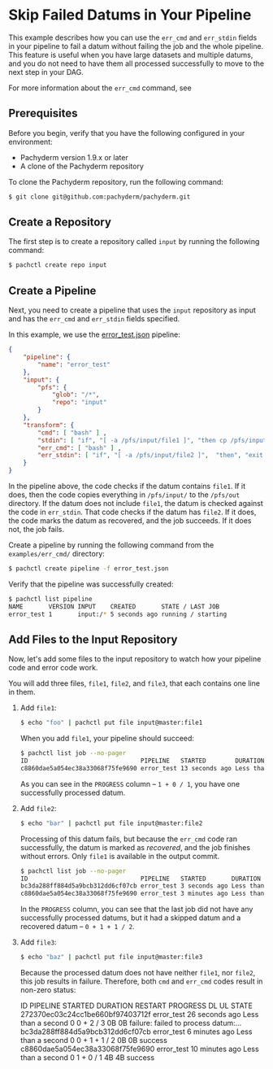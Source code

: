 # Skip Failed Datums in Your Pipeline

This example describes how you can use the `err_cmd` and `err_stdin` fields
in your pipeline to fail a datum without failing the job and the whole
pipeline. This feature is useful when you have large datasets and multiple
datums, and you do not need to have them all processed successfully to
move to the next step in your DAG.

For more information about the `err_cmd` command, see [](../../docs/err_cmd.md)

## Prerequisites

Before you begin, verify that you have the following configured in your
environment:

* Pachyderm version 1.9.x or later
* A clone of the Pachyderm repository

To clone the Pachyderm repository, run the following command:

```bash
$ git clone git@github.com:pachyderm/pachyderm.git
```

## Create a Repository

The first step is to create a repository called `input` by running the
following command:

```bash
$ pachctl create repo input
```

## Create a Pipeline

Next, you need to create a pipeline that uses the `input` repository
as input and has the `err_cmd` and `err_stdin` fields specified.

In this example, we use the [error_test.json](error_test.json)
pipeline:

```json
{
    "pipeline": {
        "name": "error_test"
    },
    "input": {
        "pfs": {
            "glob": "/*",
            "repo": "input"
        }
    },
    "transform": {
        "cmd": [ "bash" ] ,
        "stdin": [ "if", "[ -a /pfs/input/file1 ]", "then cp /pfs/input/* /pfs/out/", "exit 0",  "fi", "exit 1" ] ,
        "err_cmd": [ "bash" ] ,
        "err_stdin": [ "if", "[ -a /pfs/input/file2 ]",  "then", "exit 0", "fi", " exit 1" ]
    }
}
```

In the pipeline above, the code checks if the datum contains `file1`. If it
does, then the code copies everything in `/pfs/input/` to the `/pfs/out`
directory. If the datum does not include `file1`, the datum is checked
against the code in `err_stdin`. That code checks if the datum has
`file2`. If it does, the code marks the datum as recovered, and the
job succeeds. If it does not, the job fails.

Create a pipeline by running the following command from the `examples/err_cmd/`
directory:

```bash
$ pachctl create pipeline -f error_test.json
```

Verify that the pipeline was successfully created:

```bash
$ pachctl list pipeline
NAME       VERSION INPUT    CREATED       STATE / LAST JOB
error_test 1       input:/* 5 seconds ago running / starting
```

## Add Files to the Input Repository

Now, let's add some files to the input repository to watch how your pipeline
code and error code work.

You will add three files, `file1`, `file2`, and `file3`, that each contains one
line in them.

1. Add `file1`:

   ```bash
   $ echo "foo" | pachctl put file input@master:file1
   ```

   When you add `file1`, your pipeline should succeed:

   ```bash
   $ pachctl list job --no-pager
   ID                               PIPELINE   STARTED        DURATION           RESTART PROGRESS  DL UL STATE
   c8860dae5a054ec38a33068f75fe9690 error_test 13 seconds ago Less than a second 0       1 + 0 / 1 4B 4B success
   ```

   As you can see in the `PROGRESS` column – `1 + 0 / 1`, you have one
   successfully processed datum.

1. Add `file2`:

   ```bash
   $ echo "bar" | pachctl put file input@master:file2
   ```

   Processing of this datum fails, but because the `err_cmd` code ran successfully,
   the datum is marked as *recovered*, and the job finishes without errors.
   Only `file1` is available in the output commit.

   ```bash
   $ pachctl list job --no-pager
   ID                               PIPELINE   STARTED       DURATION           RESTART PROGRESS      DL UL STATE
   bc3da288ff884d5a9bcb312dd6cf07cb error_test 3 seconds ago Less than a second 0       0 + 1 + 1 / 2 0B 0B success
   c8860dae5a054ec38a33068f75fe9690 error_test 3 minutes ago Less than a second 0       1 + 0 / 1     4B 4B success
   ```

   In the `PROGRESS` column, you can see that the last job did not have
   any successfully processed datums, but it had a skipped datum and a
   recovered datum – `0 + 1 + 1 / 2`.

1. Add `file3`:


   ```bash
   $ echo "baz" | pachctl put file input@master:file3
   ```

   Because the processed datum does not have neither `file1`, nor
   `file2`, this job results in failure. Therefore, both `cmd`
   and `err_cmd` codes result in non-zero status:

   ID                               PIPELINE   STARTED        DURATION           RESTART PROGRESS      DL UL STATE
   272370ec03c24cc1be660bf97403712f error_test 26 seconds ago Less than a second 0       0 + 2 / 3     0B 0B failure: failed to process datum:...
   bc3da288ff884d5a9bcb312dd6cf07cb error_test 6 minutes ago  Less than a second 0       0 + 1 + 1 / 2 0B 0B success
   c8860dae5a054ec38a33068f75fe9690 error_test 10 minutes ago Less than a second 0       1 + 0 / 1     4B 4B success
